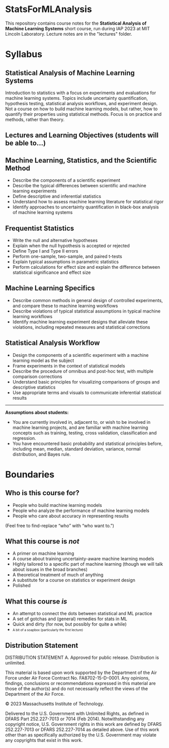 # StatsForMLAnalysis

This repository contains course notes for the __Statistical Analysis of Machine Learning Systems__ short course, run during IAP 2023 at MIT Lincoln Laboratory. Lecture notes are in the "lectures" folder.

# Syllabus

## Statistical Analysis of Machine Learning Systems

Introduction to statistics with a focus on experiments and evaluations for machine learning systems. Topics include uncertainty quantification, hypothesis testing, statistical analysis workflows, and experiment design. Not a course on how to build machine learning models, but rather, how to quantify their properties using statistical methods. Focus is on practice and methods, rather than theory.

## Lectures and Learning Objectives (students will be able to…)

## Machine Learning, Statistics, and the Scientific Method

* Describe the components of a scientific experiment
* Describe the typical differences between scientific and machine learning experiments
* Define descriptive and inferential statistics
* Understand how to assess machine learning literature for statistical rigor
* Identify approaches to uncertainty quantification in black-box analysis of machine learning systems

## Frequentist Statistics
* Write the null and alternative hypotheses
* Explain when the null hypothesis is accepted or rejected
* Define Type I and Type II errors
* Perform one-sample, two-sample, and paired t-tests
* Explain typical assumptions in parametric statistics
* Perform calculations for effect size and explain the difference between statistical significance and effect size

## Machine Learning Specifics
* Describe common methods in general design of controlled experiments, and compare these to machine learning workflows
* Describe violations of typical statistical assumptions in typical machine learning workflows
* Identify machine learning experiment designs that alleviate these violations, including repeated measures and statistical corrections

## Statistical Analysis Workflow
* Design the components of a scientific experiment with a machine learning model as the subject
* Frame experiments in the context of statistical models
* Describe the procedure of omnibus and post-hoc test, with multiple comparison corrections
* Understand basic principles for visualizing comparisons of groups and descriptive statistics
* Use appropriate terms and visuals to communicate inferential statistical results

---

**Assumptions about students:**
* You are currently involved in, adjacent to, or wish to be involved in machine learning projects, and are familiar with machine learning concepts such as training, testing, cross validation, classification and regression.
* You have encountered basic probability and statistical principles before, including mean, median, standard deviation, variance, normal distribution, and Bayes rule.

# Boundaries

## Who is this course for?

* People who build machine learning models
* People who analyze the performance of machine learning models
* People who care about accuracy in representing results

(Feel free to find-replace “who” with “who want to.”)

## What this course is _not_

* A primer on machine learning
* A course about training uncertainty-aware machine learning models
* Highly tailored to a specific part of machine learning (though we will talk about issues in the broad branches)
* A theoretical treatment of much of anything
* A substitute for a course on statistics or experiment design
* Polished

## What this course _is_

* An attempt to connect the dots between statistical and ML practice
* A set of gotchas and (general) remedies for stats in ML
* Quick and dirty (for now, but possibly for quite a while)
* <font size=1> A bit of a soapbox (particularly the first lecture) </font>

## Distribution Statement

DISTRIBUTION STATEMENT A. Approved for public release. Distribution is unlimited.

This material is based upon work supported by the Department of the Air Force under Air Force Contract No. FA8702-15-D-0001. Any opinions, findings, conclusions or recommendations expressed in this material are those of the author(s) and do not necessarily reflect the views of the Department of the Air Force.

© 2023 Massachusetts Institute of Technology.

Delivered to the U.S. Government with Unlimited Rights, as defined in DFARS Part 252.227-7013 or 7014 (Feb 2014). Notwithstanding any copyright notice, U.S. Government rights in this work are defined by DFARS 252.227-7013 or DFARS 252.227-7014 as detailed above. Use of this work other than as specifically authorized by the U.S. Government may violate any copyrights that exist in this work.
